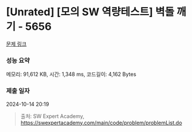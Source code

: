 # [Unrated] [모의 SW 역량테스트] 벽돌 깨기 - 5656 

[문제 링크](https://swexpertacademy.com/main/code/problem/problemDetail.do?contestProbId=AWXRQm6qfL0DFAUo) 

### 성능 요약

메모리: 91,612 KB, 시간: 1,348 ms, 코드길이: 4,162 Bytes

### 제출 일자

2024-10-14 20:19



> 출처: SW Expert Academy, https://swexpertacademy.com/main/code/problem/problemList.do